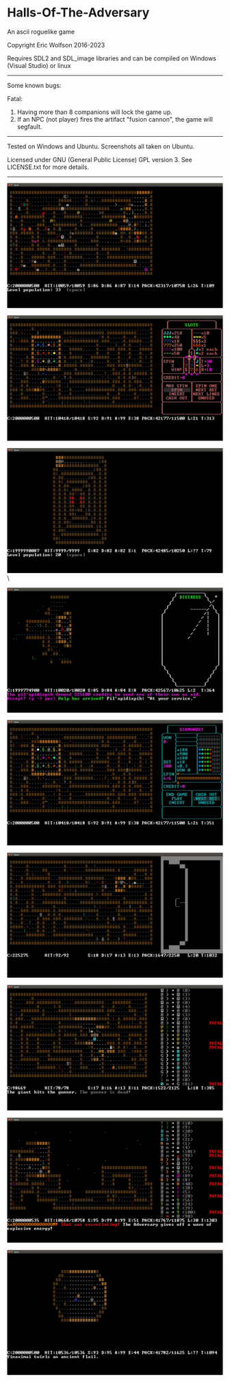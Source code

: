 # Halls-Of-The-Adversary
An ascii roguelike game

Copyright Eric Wolfson 2016-2023

Requires SDL2 and SDL_image libraries and can be compiled on Windows (Visual Studio) or linux

---

Some known bugs:

Fatal:
1) Having more than 8 companions will lock the game up.
2) If an NPC (not player) fires the artifact "fusion cannon", the game will segfault.

---

Tested on Windows and Ubuntu. Screenshots all taken on Ubuntu.

Licensed under GNU (General Public License) GPL version 3. See LICENSE.txt for more details.

---

![Alt text](/screenshots/screenshot1.jpg?raw=true "Screenshot1")

![Alt text](/screenshots/Casino1.jpg?raw=true "Casino1")

![Alt text](/screenshots/SpecialLevelLayout.jpg?raw=true "SpecialLevelLayout")\

![Alt text](/screenshots/SatelliteTransaction.jpg?raw=true "transaction")

![Alt text](/screenshots/MachinesHaveRandomAttributes2.jpg?raw=true "attributes2")

![Alt text](/screenshots/ArmsDealerHideout.jpg?raw=true "Hideout")

![Alt text](/screenshots/NPCAttackingAnotherNPC.jpg?raw=true "npcattack")

![Alt text](/screenshots/FinalBoss.jpg?raw=true "boss3")

![Alt text](/screenshots/SpecialLevel2.jpg?raw=true "boss2")


